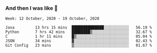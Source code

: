  ### And then I was like 🥱
<!--
**Mat2ja/Mat2ja** is a ✨ _special_ ✨ repository because its `README.md` (this file) appears on your GitHub profile.

Here are some ideas to get you started:

- 🔭 I’m currently working on ...
- 🌱 I’m currently learning ...
- 👯 I’m looking to collaborate on ...
- 🤔 I’m looking for help with ...
- 💬 Ask me about ...
- 📫 How to reach me: ...
- 😄 Pronouns: ...
- ⚡ Fun fact: ...
-->

<!--START_SECTION:waka-->
```text
Week: 12 October, 2020 - 19 October, 2020

Java         13 hrs 15 mins  ██████████████░░░░░░░░░░░   56.19 % 
Python       7 hrs 42 mins   ████████▒░░░░░░░░░░░░░░░░   32.67 % 
C            1 hr 11 mins    █▒░░░░░░░░░░░░░░░░░░░░░░░   05.04 % 
JSON         34 mins         ▓░░░░░░░░░░░░░░░░░░░░░░░░   02.43 % 
Git Config   23 mins         ▒░░░░░░░░░░░░░░░░░░░░░░░░   01.67 % 
```
<!--END_SECTION:waka-->
